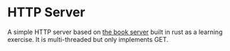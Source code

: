 # HTTP Server

A simple HTTP server based on [the book server](https://doc.rust-lang.org/book/ch20-01-single-threaded.html) built in rust as a learning exercise.
It is multi-threaded but only implements GET.
